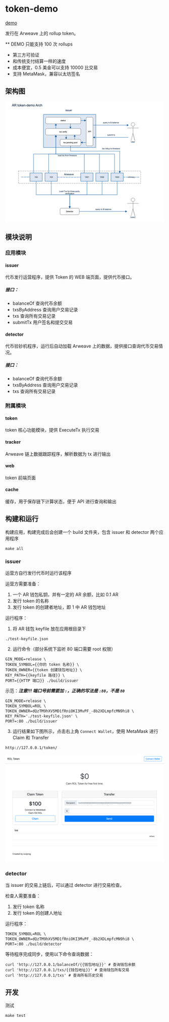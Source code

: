 # token-demo

[demo](http://everwallet.io/token/)

发行在 Arweave 上的 rollup token。

** DEMO 只能支持 100 次 rollups

- 第三方可验证
- 和传统支付结算一样的速度
- 成本便宜，0.5 美金可以支持 10000 比交易
- 支持 MetaMask，兼容以太坊签名

## 架构图

![arch](./demo-0.png)

## 模块说明

### 应用模块

#### issuer

代币发行运营程序，提供 Token 的 WEB 端页面，提供代币接口。

##### 接口：

- balanceOf 查询代币余额
- txsByAddress 查询用户交易记录
- txs 查询所有交易记录
- submitTx 用户签名和提交交易

#### detector

代币验钞机程序，运行后自动加载 Arweave 上的数据，提供接口查询代币交易情况。

##### 接口：

- balanceOf 查询代币余额
- txsByAddress 查询用户交易记录
- txs 查询所有交易记录

### 附属模块

#### token

token 核心功能模块，提供 ExecuteTx 执行交易

#### tracker

Arweave 链上数据跟踪程序，解析数据为 tx 进行输出

#### web

token 前端页面

#### cache

缓存，用于保存链下计算状态，便于 API 进行查询和输出

## 构建和运行

构建应用，构建完成后会创建一个 build 文件夹，包含 issuer 和 detector 两个应用程序

```shell
make all
```

### issuer

运营方自行发行代币时运行该程序

运营方需要准备：

1. 一个 AR 钱包私钥，并有一定的 AR 余额，比如 0.1 AR
2. 发行 token 的名称
3. 发行 token 的创建者地址，即 1 中 AR 钱包地址

运行程序：

1. 将 AR 钱包 keyfile 放在应用根目录下
```shell
./test-keyfile.json
```
2. 运行命令（部分系统下监听 80 端口需要 root 权限）
```shell
GIN_MODE=release \
TOKEN_SYMBOL={{你的 token 名称}} \
TOKEN_OWNER={{token 创建钱包地址}} \
KEY_PATH={{keyfile 路径}} \
PORT={{HTTP 端口}} ./build/issuer
```
示范：***注意!!! 端口号前需要加 `:`，正确的写法是 `:80`，不是 `80`***
```shell
GIN_MODE=release \
TOKEN_SYMBOL=ROL \
TOKEN_OWNER=dQzTM9hXV5MD1fRniOKI3MvPF_-8b2XDLmpfcMN9hi8 \
KEY_PATH='./test-keyfile.json' \
PORT=:80 ./build/issuer
```
3. 运行结果如下图所示，点击右上角 `Connect Wallet`，使用 MetaMask 进行 Claim 和 Transfer
```
http://127.0.0.1/token/
```

![demo-1](./demo-1.png)

### detector

当 issuer 的交易上链后，可以通过 detector 进行交易检查。

检查人需要准备：

1. 发行 token 名称
2. 发行 token 的创建人地址

运行程序：

```shell
TOKEN_SYMBOL=ROL \
TOKEN_OWNER=dQzTM9hXV5MD1fRniOKI3MvPF_-8b2XDLmpfcMN9hi8 \
PORT=:80 ./build/detector
```

等待程序完成同步，使用以下命令查询数据：

```shell
curl 'http://127.0.0.1/balanceOf/{{钱包地址}}' # 查询钱包余额
curl 'http://127.0.0.1/txs/{{钱包地址}}' # 查询钱包所有交易
curl 'http://127.0.0.1/txs' # 查询所有历史交易
```

## 开发

测试

```shell
make test
```
